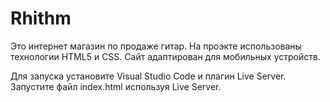 # Rhithm
Это интернет магазин по продаже гитар.
На проэкте использованы технологии HTML5 и CSS.
Сайт адаптирован для мобильных устройств.


Для запуска установите Visual Studio Code и плагин Live Server.
Запустите файл index.html используя Live Server.
